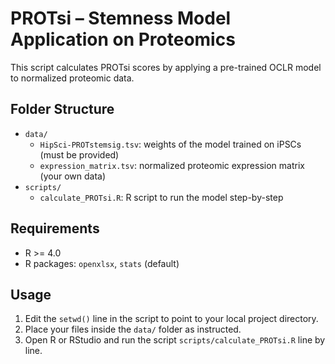# PROTsi – Stemness Model Application on Proteomics

This script calculates PROTsi scores by applying a pre-trained OCLR model to normalized proteomic data.

## Folder Structure

- `data/`
  - `HipSci-PROTstemsig.tsv`: weights of the model trained on iPSCs (must be provided)
  - `expression_matrix.tsv`: normalized proteomic expression matrix (your own data)
- `scripts/`
  - `calculate_PROTsi.R`: R script to run the model step-by-step

## Requirements

- R >= 4.0
- R packages: `openxlsx`, `stats` (default)

## Usage

1. Edit the `setwd()` line in the script to point to your local project directory.
2. Place your files inside the `data/` folder as instructed.
3. Open R or RStudio and run the script `scripts/calculate_PROTsi.R` line by line.
